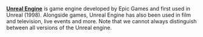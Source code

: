 [**Unreal Engine**](https://www.unrealengine.com/en-US) is game engine developed by Epic Games and first used in Unreal (1998). Alongside games, Unreal Engine has also been used in film and television, live events and more. Note that we cannot always distinguish between all versions of the Unreal engine.